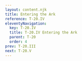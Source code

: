 ```yaml
---
layout: content.njk
title: Entering the Ark
reference: T-20.IV
eleventyNavigation:
  key: T-20.IV
  title: T-20.IV Entering the Ark
  parent: T-20
  order: 4
prev: T-20.III
next: T-20.V
---
```


<div id=6 style=height:0></div>
